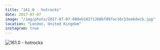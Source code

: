 ```yaml
---
title: "161.0 - hotrocks"
date: 2017-07-07
image: "/img/photo/2017-07-07-080eb18271268bf897ac16c53ee6decb.jpg"
location: "London, United Kingdom"
instagram: true
---
```


![161.0 - hotrocks](/img/photo/2017-07-07-080eb18271268bf897ac16c53ee6decb.jpg)
